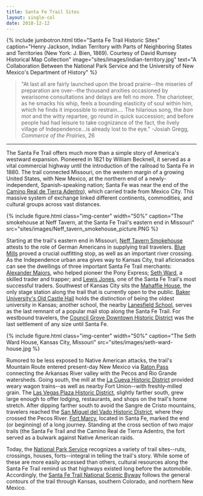 ```yaml
---
title: Santa Fe Trail Sites
layout: single-col
date: 2018-12-12
---
```


{% include jumbotron.html
  title="Santa Fe Trail Historic Sites"
  caption="Henry Jackson, Indian Territory with Parts of Neighboring States and Territories (New York: J. Bien, 1869). Courtesy of David Rumsey Historical Map Collection"
  image="sites/images/indian-territory.jpg"
  text="A Collaboration Between the National Park Service and the University of New Mexico's Department of History"
%}

> "At last all are fairly launched upon the broad prairie--the miseries of preparation are over--the thousand anxities occasioned by wearisome consultations and delays are felt no more. The charioteer, as he smacks his whip, feels a bounding elasticity of soul within him, which he finds it impossible to restrain.... The hilarious song, the _bon mot_ and the witty repartee, go round in quick succession; and before people had had leisure to take cognizance of the fact, the lively village of Independence...is already lost to the eye." -Josiah Gregg, _Commerce of the Prairies_, 26

***

The Santa Fe Trail offers much more than a simple story of America's westward expansion. Pioneered in 1821 by William Becknell, it served as a vital commercial highway until the introduction of the railroad to Santa Fe in 1880. The trail connected Missouri, on the western margin of a growing United States, with New Mexico, at the northern end of a newly-independent, Spanish-speaking nation; Santa Fe was near the end of the [Camino Real de Tierra Adentro](https://www.nps.gov/elca/index.htm)), which carried trade from Mexico City. This massive system of exchange linked different continents, commodities, and cultural groups across vast distances.

{% include figure.html
class="img-center"
width="50%"
caption="The smokehouse at Neff Tavern, at the Santa Fe Trail's eastern end in Missouri"
src="sites/images/Neff_tavern_smokehouse_picture.PNG
%}

Starting at the trail's eastern end in Missouri, [Neff Tavern Smokehouse](https://historic-trails.github.io/santa-fe-itinerary/sites/neff-tavern-smokehouse) attests to the role of German Americans in supplying trail travelers. [Blue Mills](https://historic-trails.github.io/santa-fe-itinerary/sites/blue-mills.html) proved a crucial outfitting stop, as well as an important river crossing. As the Independence urban area gives way to Kansas City, trail aficionados can see the dwellings of three important Santa Fe Trail merchants: [Alexander Majors](https://historic-trails.github.io/santa-fe-itinerary/sites/alexander-majors-house.html), who helped pioneer the Pony Express; [Seth Ward](https://historic-trails.github.io/santa-fe-itinerary/sites/seth-ward-house.html), a skilled trader and trapper; and [Lewis Jones](https://historic-trails.github.io/santa-fe-itinerary/sites/lewis-jones-house.html), one of the Santa Fe Trail's most successful traders. Southwest of Kansas City sits the [Mahaffie House](https://historic-trails.github.io/santa-fe-itinerary/sites/mahaffie-house.html), the only stage station along the trail that is currently open to the public. [Baker University's Old Castle Hall](https://historic-trails.github.io/santa-fe-itinerary/sites/baker-university-old-castle-building.html) holds the distinction of being the oldest university in Kansas; another school, the nearby [Lanesfield School](https://historic-trails.github.io/santa-fe-itinerary/sites/lanesfield-school.html), serves as the last remnant of a popular mail stop along the Santa Fe Trail. For westbound travelers, the [Council Grove Downtown Historic District](https://historic-trails.github.io/santa-fe-itinerary/sites/council-grove-downtown-historic-district.html) was the last settlement of any size until Santa Fe. 

{% include figure.html
class="img-center"
width="50%"
caption="The Seth Ward House, Kansas City, Missouri"
src="sites/images/seth-ward-house.jpg
%}

Rumored to be less exposed to Native American attacks, the trail's Mountain Route entered present-day New Mexico via [Raton Pass](https://historic-trails.github.io/santa-fe-itinerary/sites/raton-pass.html) connecting the Arkansas River valley with the Pecos and Rio Grande watersheds. Going south, the mill at the [La Cueva Historic District](https://historic-trails.github.io/santa-fe-itinerary/sites/la-cueva-historic-district.html) provided weary wagon trains--as well as nearby Fort Union--with freshly-milled grain. The [Las Vegas Plaza Historic District](https://historic-trails.github.io/santa-fe-itinerary/sites/las-vegas-plaza-historic-district.html), slightly farther south, grew large enough to offer lodging, restaurants, and shops on the trail's home stretch. After dipping farther south to avoid the Sangre de Cristo mountains, travelers reached the [San Miguel del Vado Historic District](https://historic-trails.github.io/santa-fe-itinerary/sites/san-miguel-del-vado.html), where they crossed the Pecos River. [Fort Marcy](https://historic-trails.github.io/santa-fe-itinerary/sites/fort-marcy.html), located in Santa Fe, marked the end (or beginning) of a long journey. Standing at the cross section of two major trails (the Santa Fe Trail and the Camino Real de Tierra Adentro, the fort served as a bulwark against Native American raids.

Today, the [National Park Service](https://www.nps.gov/safe/index.htm) recognizes a variety of trail sites--ruts, crossings, houses, forts--integral in telling the trail's story. While some of these are more easily accessed than others, cultural resources along the Santa Fe Trail remind us that highways existed long before the automobile. Accordingly, the [Santa Fe Trail National Scenic Byway](https://www.newmexico.org/things-to-do/scenic-byways/santa-fe-trail-national/) follows the general contours of the trail through Kansas, southern Colorado, and northern New Mexico. 
